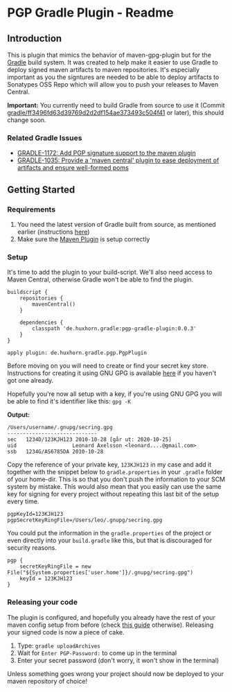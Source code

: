 # PGP Gradle Plugin - Readme

## Introduction

This is plugin that mimics the behavior of maven-gpg-plugin but for the [Gradle](http://gradle.org/) build system. It was created to help make it easier to use Gradle to deploy signed maven artifacts to maven repositories. It's especially important as you the signtures are needed to be able to deploy artifacts to Sonatypes OSS Repo which will allow you to push your releases to Maven Central.

**Important:** You currently need to build Gradle from source to use it (Commit [gradle/ff3496fd63d39769d2d2df154ae373493c504f41](https://github.com/gradle/gradle/commit/ff3496fd63d39769d2d2df154ae373493c504f41) or later), this should change soon.

### Related Gradle Issues

* [GRADLE-1172: Add PGP signature support to the maven plugin](http://jira.codehaus.org/browse/GRADLE-1172)
* [GRADLE-1035: Provide a 'maven central' plugin to ease deployment of artifacts and ensure well-formed poms](http://jira.codehaus.org/browse/GRADLE-1035) 

## Getting Started

### Requirements

1. You need the latest version of Gradle built from source, as mentioned earlier (instructions [here](http://gradle.org/build.html))
2. Make sure the [Maven Plugin](http://gradle.org/maven_plugin.html) is setup correctly

### Setup

It's time to add the plugin to your build-script. We'll also need access to Maven Central, otherwise Gradle won't be able to find the plugin.

    buildscript {
        repositories {
            mavenCentral()
        }
    
        dependencies {
            classpath 'de.huxhorn.gradle:pgp-gradle-plugin:0.0.3'
        }
    }

    apply plugin: de.huxhorn.gradle.pgp.PgpPlugin

Before moving on you will need to create or find your secret key store. Instructions for creating it using GNU GPG is available [here](http://www.dewinter.com/gnupg_howto/english/GPGMiniHowto-3.html#ss3.1) if you haven't got one already.

Hopefully you're now all setup with a key, if you're using GNU GPG you will be able to find it's identifier like this: `gpg -K` 

**Output:**

    /Users/username/.gnupg/secring.gpg
    -----------------------------
    sec   1234D/123KJH123 2010-10-28 [går ut: 2020-10-25]
    uid                  Leonard Axelsson <leonard....@gmail.com>
    ssb   1234G/AS6785DA 2010-10-28

Copy the reference of your private key, `123KJH123` in my case and add it together with the snippet below to `gradle.properties` in your `.gradle` folder of your home-dir. This is so that you don't push the information to your SCM system by mistake. This would also mean that you easily can use the same key for signing for every project without repeating this last bit of the setup every time.

    pgpKeyId=123KJH123
    pgpSecretKeyRingFile=/Users/leo/.gnupg/secring.gpg

You could put the information in the `gradle.properties` of the project or even directly into your `build.gradle` like this, but that is discouraged for security reasons.

    pgp {
        secretKeyRingFile = new File("${System.properties['user.home']}/.gnupg/secring.gpg")
        keyId = 123KJH123
    }

### Releasing your code

The plugin is configured, and hopefully you already have the rest of your maven config setup from before (check [this guide](http://gradle.org/maven_plugin.html) otherwise). Releasing your signed code is now a piece of cake.

1. Type: `gradle uploadArchives`
2. Wait for `Enter PGP-Password:` to come up in the terminal
3. Enter your secret password (don't worry, it won't show in the terminal)

Unless something goes wrong your project should now be deployed to your maven repository of choice!
